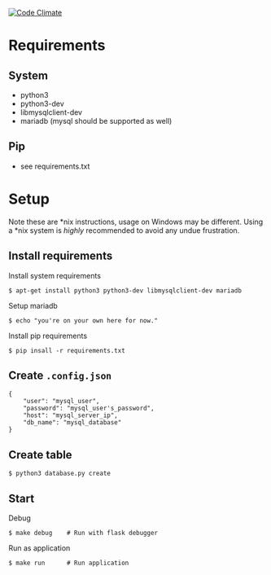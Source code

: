 [![Code Climate](https://codeclimate.com/github/francium/microURL/badges/gpa.svg)](https://codeclimate.com/github/francium/microURL)

Requirements
===

System
---
- python3
- python3-dev
- libmysqlclient-dev
- mariadb (mysql should be supported as well)

Pip
---
- see requirements.txt

Setup
===
Note these are \*nix instructions, usage on Windows may be different. Using a
\*nix system is *highly* recommended to avoid any undue frustration.

Install requirements
---

Install system requirements

    $ apt-get install python3 python3-dev libmysqlclient-dev mariadb

Setup mariadb

    $ echo "you're on your own here for now."

Install pip requirements

    $ pip insall -r requirements.txt

Create `.config.json`
---

    {
        "user": "mysql_user",
        "password": "mysql_user's_password",
        "host": "mysql_server_ip",
        "db_name": "mysql_database"
    }

Create table
---

    $ python3 database.py create

Start
---
Debug

    $ make debug    # Run with flask debugger

Run as application

    $ make run      # Run application
